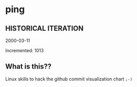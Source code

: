 # ping

## HISTORICAL ITERATION
2000-03-11

Incremented: 1013

## What is this?? 
Linux skills to hack the github commit visualization chart `;-)`
